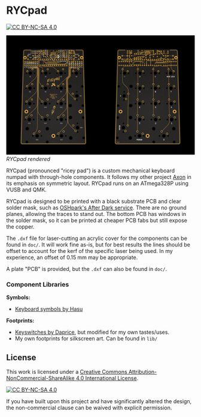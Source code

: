 # RYCpad
[![CC BY-NC-SA 4.0][cc-by-nc-sa-shield]][cc-by-nc-sa]

![Render](img/RYCpad_render.jpg)
*RYCpad rendered*

RYCpad (pronounced "ricey pad") is a custom mechanical keyboard numpad with through-hole components. It follows my other project [Axon](https://github.com/thatfellarobin/axon) in its emphasis on symmetric layout. RYCpad runs on an ATmega328P using VUSB and QMK.

RYCpad is designed to be printed with a black substrate PCB and clear solder mask, such as [OSHpark's After Dark service](https://docs.oshpark.com/services/afterdark/). There are no ground planes, allowing the traces to stand out. The bottom PCB has windows in the solder mask, so it can be printed at cheaper PCB fabs but still expose the copper.

The `.dxf` file for laser-cutting an acrylic cover for the components can be found in `doc/`. It will work fine as-is, but for best results the lines should be offset to account for the kerf of the specific laser being used. In my experience, an offset of 0.15 mm may be appropriate.

A plate "PCB" is provided, but the `.dxf` can also be found in `doc/`.

### Component Libraries

**Symbols:**
- [Keyboard symbols by Hasu](https://github.com/tmk/kicad_lib_tmk)

**Footprints:**
- [Keyswitches by Daprice](https://github.com/daprice/keyswitches.pretty), but modified for my own tastes/uses.
- My own footprints for silkscreen art. Can be found in `lib/`

## License
This work is licensed under a
[Creative Commons Attribution-NonCommercial-ShareAlike 4.0 International License][cc-by-nc-sa].

[![CC BY-NC-SA 4.0][cc-by-nc-sa-image]][cc-by-nc-sa]

[cc-by-nc-sa]: http://creativecommons.org/licenses/by-nc-sa/4.0/
[cc-by-nc-sa-image]: https://licensebuttons.net/l/by-nc-sa/4.0/88x31.png
[cc-by-nc-sa-shield]: https://img.shields.io/badge/License-CC%20BY--NC--SA%204.0-lightgrey.svg

If you have built upon this project and have significantly altered the design, the non-commercial clause can be waived with explicit permission.